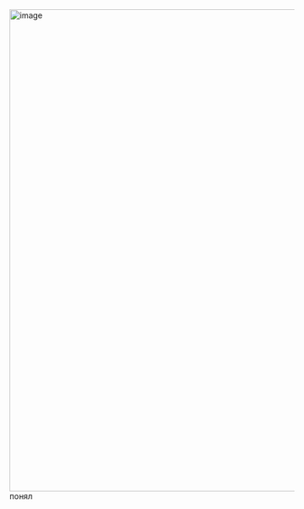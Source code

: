 <img width="1080" height="850" alt="image" src="https://github.com/user-attachments/assets/2c9904ec-046a-4dc8-8c16-9b49d4b19c40" />
понял
